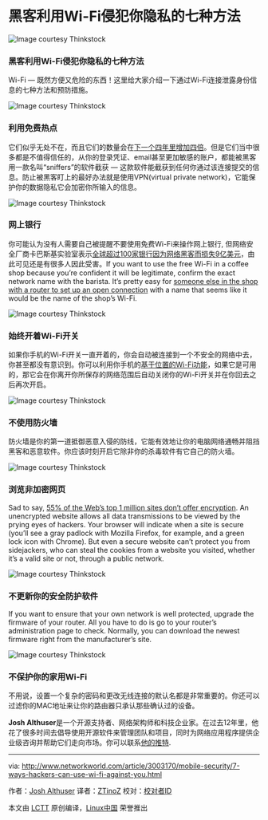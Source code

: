黑客利用Wi-Fi侵犯你隐私的七种方法
================================================================================
![Image courtesy Thinkstock](http://core0.staticworld.net/images/article/2015/11/intro_title-100626673-orig.jpg)

### 黑客利用Wi-Fi侵犯你隐私的七种方法 ###

Wi-Fi — 既然方便又危险的东西！这里给大家介绍一下通过Wi-Fi连接泄露身份信息的七种方法和预防措施。

![Image courtesy Thinkstock](http://core0.staticworld.net/images/article/2015/11/1_free-hotspots-100626674-orig.jpg)

### 利用免费热点 ###

它们似乎无处不在，而且它们的数量会在[下一个四年里增加四倍][1]。但是它们当中很多都是不值得信任的，从你的登录凭证、email甚至更加敏感的账户，都能被黑客用一款名叫“sniffers”的软件截获 — 这款软件能截获到任何你通过该连接提交的信息。防止被黑客盯上的最好办法就是使用VPN(virtual private network)，它能保护你的数据隐私它会加密你所输入的信息。

![Image courtesy Thinkstock](http://core0.staticworld.net/images/article/2015/11/2_online-banking-100626675-orig.jpg)

### 网上银行 ###

你可能认为没有人需要自己被提醒不要使用免费Wi-Fi来操作网上银行, 但网络安全厂商卡巴斯基实验室表示[全球超过100家银行因为网络黑客而损失9亿美元][2]，由此可见还是有很多人因此受害。If you want to use the free Wi-Fi in a coffee shop because you’re confident it will be legitimate, confirm the exact network name with the barista. It’s pretty easy for [someone else in the shop with a router to set up an open connection][3] with a name that seems like it would be the name of the shop’s Wi-Fi.

![Image courtesy Thinkstock](http://core0.staticworld.net/images/article/2015/11/3_keeping-wifi-on-100626676-orig.jpg)

### 始终开着Wi-Fi开关 ###

如果你手机的Wi-Fi开关一直开着的，你会自动被连接到一个不安全的网络中去，你甚至都没有意识到。你可以利用你手机的[基于位置的Wi-Fi功能][4]，如果它是可用的，那它会在你离开你所保存的网络范围后自动关闭你的Wi-Fi开关并在你回去之后再次开启。

![Image courtesy Thinkstock](http://core0.staticworld.net/images/article/2015/11/4_not-using-firewall-100626677-orig.jpg)

### 不使用防火墙 ###

防火墙是你的第一道抵御恶意入侵的防线，它能有效地让你的电脑网络通畅并阻挡黑客和恶意软件。你应该时刻开启它除非你的杀毒软件有它自己的防火墙。

![Image courtesy Thinkstock](http://core0.staticworld.net/images/article/2015/11/5_browsing-unencrypted-sites-100626678-orig.jpg)

### 浏览非加密网页 ###

Sad to say, [55% of the Web’s top 1 million sites don’t offer encryption][5]. An unencrypted website allows all data transmissions to be viewed by the prying eyes of hackers. Your browser will indicate when a site is secure (you’ll see a gray padlock with Mozilla Firefox, for example, and a green lock icon with Chrome). But even a secure website can’t protect you from sidejackers, who can steal the cookies from a website you visited, whether it’s a valid site or not, through a public network.

![Image courtesy Thinkstock](http://core0.staticworld.net/images/article/2015/11/6_updating-security-software-100626679-orig.jpg)

### 不更新你的安全防护软件 ###

If you want to ensure that your own network is well protected, upgrade the firmware of your router. All you have to do is go to your router’s administration page to check. Normally, you can download the newest firmware right from the manufacturer’s site.

![Image courtesy Thinkstock](http://core0.staticworld.net/images/article/2015/11/7_securing-home-wifi-100626680-orig.jpg)

### 不保护你的家用Wi-Fi ###

不用说，设置一个复杂的密码和更改无线连接的默认名都是非常重要的。你还可以过滤你的MAC地址来让你的路由器只承认那些确认过的设备。

**Josh Althuser**是一个开源支持者、网络架构师和科技企业家。在过去12年里，他花了很多时间去倡导使用开源软件来管理团队和项目，同时为网络应用程序提供企业级咨询并帮助它们走向市场。你可以联系[他的推特][6].

--------------------------------------------------------------------------------

via: http://www.networkworld.com/article/3003170/mobile-security/7-ways-hackers-can-use-wi-fi-against-you.html

作者：[Josh Althuser][a]
译者：[ZTinoZ](https://github.com/ZTinoZ)
校对：[校对者ID](https://github.com/校对者ID)

本文由 [LCTT](https://github.com/LCTT/TranslateProject) 原创编译，[Linux中国](https://linux.cn/) 荣誉推出

[a]:https://twitter.com/JoshAlthuser
[1]:http://www.pcworld.com/article/243464/number_of_wifi_hotspots_to_quadruple_by_2015_says_study.html
[2]:http://www.nytimes.com/2015/02/15/world/bank-hackers-steal-millions-via-malware.html?hp&amp;action=click&amp;pgtype=Homepage&amp;module=first-column-region%C2%AEion=top-news&amp;WT.nav=top-news&amp;_r=3
[3]:http://news.yahoo.com/blogs/upgrade-your-life/banking-online-not-hacked-182159934.html
[4]:http://pocketnow.com/2014/10/15/should-you-leave-your-smartphones-wifi-on-or-turn-it-off
[5]:http://www.cnet.com/news/chrome-becoming-tool-in-googles-push-for-encrypted-web/
[6]:https://twitter.com/JoshAlthuser
